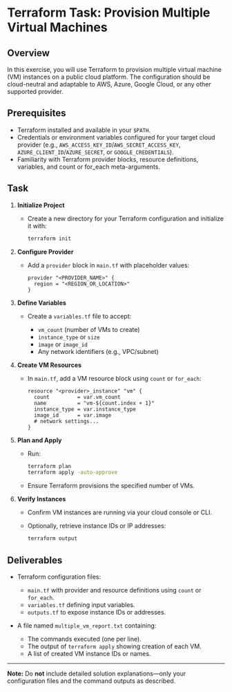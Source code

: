 # Terraform Task: Provision Multiple Virtual Machines

## Overview

In this exercise, you will use Terraform to provision multiple virtual machine (VM) instances on a public cloud platform. The configuration should be cloud-neutral and adaptable to AWS, Azure, Google Cloud, or any other supported provider.

## Prerequisites

* Terraform installed and available in your `$PATH`.
* Credentials or environment variables configured for your target cloud provider (e.g., `AWS_ACCESS_KEY_ID`/`AWS_SECRET_ACCESS_KEY`, `AZURE_CLIENT_ID`/`AZURE_SECRET`, or `GOOGLE_CREDENTIALS`).
* Familiarity with Terraform provider blocks, resource definitions, variables, and count or for\_each meta-arguments.

## Task

1. **Initialize Project**

   * Create a new directory for your Terraform configuration and initialize it with:

     ```bash
     terraform init
     ```
2. **Configure Provider**

   * Add a `provider` block in `main.tf` with placeholder values:

     ```hcl
     provider "<PROVIDER_NAME>" {
       region = "<REGION_OR_LOCATION>"
     }
     ```
3. **Define Variables**

   * Create a `variables.tf` file to accept:

     * `vm_count` (number of VMs to create)
     * `instance_type` or `size`
     * `image` or `image_id`
     * Any network identifiers (e.g., VPC/subnet)
4. **Create VM Resources**

   * In `main.tf`, add a VM resource block using `count` or `for_each`:

     ```hcl
     resource "<provider>_instance" "vm" {
       count         = var.vm_count
       name          = "vm-${count.index + 1}"
       instance_type = var.instance_type
       image_id      = var.image
       # network settings...
     }
     ```
5. **Plan and Apply**

   * Run:

     ```bash
     terraform plan
     terraform apply -auto-approve
     ```
   * Ensure Terraform provisions the specified number of VMs.
6. **Verify Instances**

   * Confirm VM instances are running via your cloud console or CLI.
   * Optionally, retrieve instance IDs or IP addresses:

     ```bash
     terraform output
     ```

## Deliverables

* Terraform configuration files:

  * `main.tf` with provider and resource definitions using `count` or `for_each`.
  * `variables.tf` defining input variables.
  * `outputs.tf` to expose instance IDs or addresses.
* A file named `multiple_vm_report.txt` containing:

  * The commands executed (one per line).
  * The output of `terraform apply` showing creation of each VM.
  * A list of created VM instance IDs or names.

---

**Note:** Do **not** include detailed solution explanations—only your configuration files and the command outputs as described.
